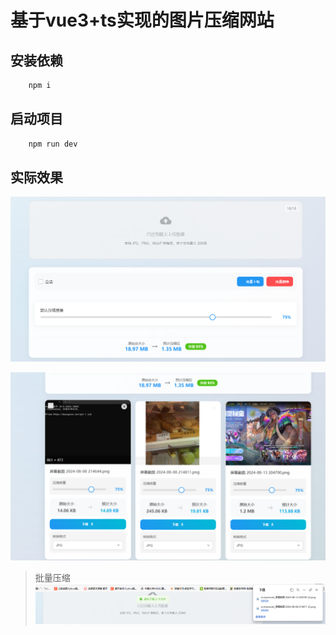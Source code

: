 # 基于vue3+ts实现的图片压缩网站

## 安装依赖
```bash
    npm i 
```

## 启动项目

```bash
    npm run dev
```


## 实际效果
![alt text](image-1.png)

![alt text](image.png)

> 批量压缩
![alt text](image-2.png)
